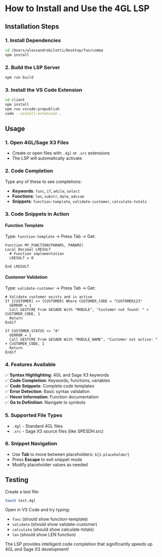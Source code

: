 # How to Install and Use the 4GL LSP

## Installation Steps

### 1. Install Dependencies
```bash
cd /Users/alessandrobilotti/Desktop/fun/comma
npm install
```

### 2. Build the LSP Server
```bash
npm run build
```

### 3. Install the VS Code Extension
```bash
cd client
npm install
npm run vscode:prepublish
code --install-extension .
```

## Usage

### 1. Open 4GL/Sage X3 Files
- Create or open files with `.4gl` or `.src` extensions
- The LSP will automatically activate

### 2. Code Completion
Type any of these to see completions:
- **Keywords**: `func`, `if`, `while`, `select`
- **Functions**: `len`, `substr`, `date`, `adxium`
- **Snippets**: `function-template`, `validate-customer`, `calculate-totals`

### 3. Code Snippets in Action

#### Function Template
Type: `function-template` → Press Tab → Get:
```4gl
Function MY_FUNCTION(PARAM1, PARAM2) 
Local Decimal LRESULT
  # Function implementation
  LRESULT = 0
  
End LRESULT
```

#### Customer Validation  
Type: `validate-customer` → Press Tab → Get:
```4gl
# Validate customer exists and is active
If [CUSTOMER] <> [CUSTOMER] Where CUSTOMER_CODE = "CUSTOMER123"
  GERROR = 1
  Call GESTCRE From GESADD With "MODULE", "Customer not found: " + CUSTOMER_CODE, 1
  Return
Endif

If CUSTOMER.STATUS <> "A"
  GERROR = 1
  Call GESTCRE From GESADD With "MODULE_NAME", "Customer not active: " + CUSTOMER_CODE, 1
  Return
Endif
```

### 4. Features Available

✅ **Syntax Highlighting**: 4GL and Sage X3 keywords  
✅ **Code Completion**: Keywords, functions, variables  
✅ **Code Snippets**: Complete code templates  
✅ **Error Detection**: Basic syntax validation  
✅ **Hover Information**: Function documentation  
✅ **Go to Definition**: Navigate to symbols  

### 5. Supported File Types
- `.4gl` - Standard 4GL files
- `.src` - Sage X3 source files (like SPESDH.src)

### 6. Snippet Navigation
- Use **Tab** to move between placeholders: `${1:placeholder}`
- Press **Escape** to exit snippet mode
- Modify placeholder values as needed

## Testing

Create a test file:
```bash
touch test.4gl
```

Open in VS Code and try typing:
- `func` (should show function-template)
- `validate` (should show validate-customer)
- `calculate` (should show calculate-totals)
- `len` (should show LEN function)

The LSP provides intelligent code completion that significantly speeds up 4GL and Sage X3 development!

